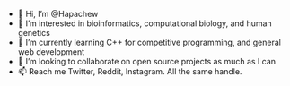 - 👋 Hi, I’m @Hapachew
- 👀 I’m interested in bioinformatics, computational biology, and human genetics
- 🌱 I’m currently learning C++ for competitive programming, and general web development 
- 💞️ I’m looking to collaborate on open source projects as much as I can 
- 📫 Reach me Twitter, Reddit, Instagram. All the same handle. 

<!---
Hapachew/Hapachew is a ✨ special ✨ repository because its `README.md` (this file) appears on your GitHub profile.
You can click the Preview link to take a look at your changes.
--->
